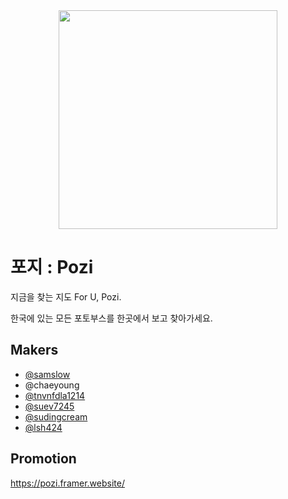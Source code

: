 <div align="center">
  <img src="https://firebasestorage.googleapis.com/v0/b/pozi-98e8f.appspot.com/o/pozi-logo.png?alt=media&token=2e1a3822-2835-45d6-be2d-df1ddc40eede" width="350px" />
</div>

# 포지 : Pozi 

지금을 찾는 지도 For U, Pozi.

한국에 있는 모든 포토부스를 한곳에서 보고 찾아가세요.



## Makers

- [@samslow](https://github.com/samslow)
- @chaeyoung
- [@tnvnfdla1214](https://github.com/tnvnfdla1214)
- [@suev7245](https://github.com/suev7245)
- [@sudingcream](https://github.com/sudingcream)
- [@lsh424](https://github.com/lsh424)



## Promotion

https://pozi.framer.website/

